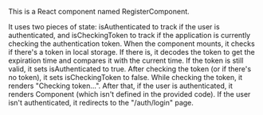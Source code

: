 This is a React component named RegisterComponent.

It uses two pieces of state: isAuthenticated to track if the user is authenticated, and isCheckingToken to track if the application is currently checking the authentication token.
When the component mounts, it checks if there's a token in local storage. If there is, it decodes the token to get the expiration time and compares it with the current time. If the token is still valid, it sets isAuthenticated to true.
After checking the token (or if there's no token), it sets isCheckingToken to false.
While checking the token, it renders "Checking token...". After that, if the user is authenticated, it renders Component (which isn't defined in the provided code). If the user isn't authenticated, it redirects to the "/auth/login" page.
